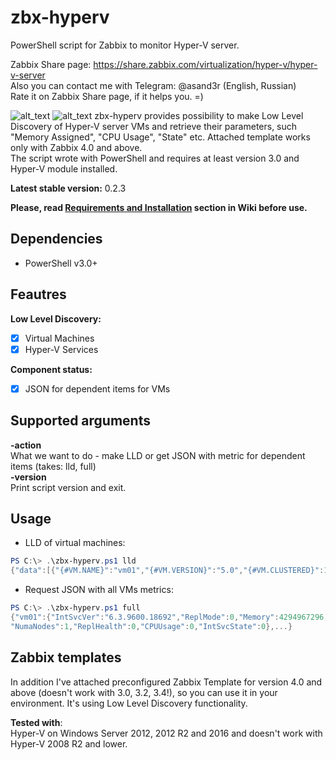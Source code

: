# zbx-hyperv
PowerShell script for Zabbix to monitor Hyper-V server.  
  
Zabbix Share page: https://share.zabbix.com/virtualization/hyper-v/hyper-v-server  
Also you can contact me with Telegram: @asand3r (English, Russian)  
Rate it on Zabbix Share page, if it helps you. =)

![alt_text](https://pp.userapi.com/c831508/v831508836/1d54c4/aL5ve9-JYSc.jpg)
![alt_text](https://pp.userapi.com/c831508/v831508836/1d54ce/WtGekdXFRHk.jpg)
zbx-hyperv provides possibility to make Low Level Discovery of Hyper-V server VMs and retrieve their parameters, such "Memory Assigned", "CPU Usage", "State" etc. Attached template works only with Zabbix 4.0 and above.  
The script wrote with PowerShell and requires at least version 3.0 and Hyper-V module installed.

**Latest stable version:** 0.2.3

__Please, read [Requirements and Installation](https://github.com/asand3r/zbx-hyperv/wiki/Requirements-and-Installation) section in Wiki before use.__  

## Dependencies
 - PowerShell v3.0+

## Feautres  
**Low Level Discovery:**
 - [x] Virtual Machines
 - [x] Hyper-V Services

**Component status:**
 - [x] JSON for dependent items for VMs

## Supported arguments  
**-action**  
What we want to do - make LLD or get JSON with metric for dependent items (takes: lld, full)  
**-version**  
Print script version and exit.  

## Usage 
- LLD of virtual machines:
```powershell
PS C:\> .\zbx-hyperv.ps1 lld
{"data":[{"{#VM.NAME}":"vm01","{#VM.VERSION}":"5.0","{#VM.CLUSTERED}":1,"{#VM.HOST}":"hv01","{#VM.GEN}":2,"{#VM.ISREPLICA}":0}, ...}
```
- Request JSON with all VMs metrics:
```powershell
PS C:\> .\zbx-hyperv.ps1 full
{"vm01":{"IntSvcVer":"6.3.9600.18692","ReplMode":0,"Memory":4294967296,"ReplState":0,"NumaSockets":1,"Uptime":53505,"State":2,
"NumaNodes":1,"ReplHealth":0,"CPUUsage":0,"IntSvcState":0},...}
```

## Zabbix templates
In addition I've attached preconfigured Zabbix Template for version 4.0 and above (doesn't work with 3.0, 3.2, 3.4!), so you can use it in your environment. It's using Low Level Discovery functionality.

**Tested with**:  
Hyper-V on Windows Server 2012, 2012 R2 and 2016 and doesn't work with Hyper-V 2008 R2 and lower.
